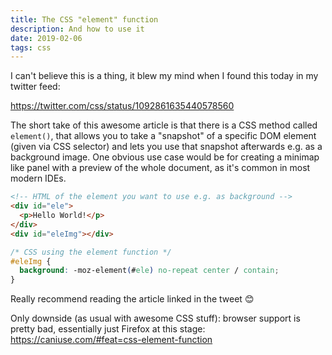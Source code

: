 ```yaml
---
title: The CSS "element" function
description: And how to use it
date: 2019-02-06
tags: css
---
```


I can't believe this is a thing, it blew my mind when I found this today in my twitter feed:

https://twitter.com/css/status/1092861635440578560

The short take of this awesome article is that there is a CSS method called `element()`, that allows you to take a "snapshot" of a specific DOM element (given via CSS selector) and lets you use that snapshot afterwards e.g. as a background image. One obvious use case would be for creating a minimap like panel with a preview of the whole document, as it's common in most modern IDEs.

```html
<!-- HTML of the element you want to use e.g. as background -->
<div id="ele">
  <p>Hello World!</p>
</div>
<div id="eleImg"></div>
```

```css
/* CSS using the element function */
#eleImg {
  background: -moz-element(#ele) no-repeat center / contain;
}
```

Really recommend reading the article linked in the tweet 😊

Only downside (as usual with awesome CSS stuff): browser support is pretty bad, essentially just Firefox at this stage: https://caniuse.com/#feat=css-element-function
